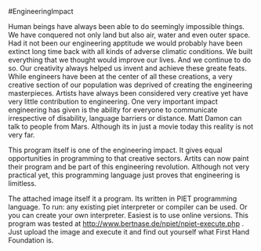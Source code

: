 #EngineeringImpact

Human beings have always been able to do seemingly impossible things. We have conquered not only land but also air, water and even outer space. Had it not been our engineering apptitude we would probably have been extinct long time back with all kinds of adverse climatic conditions. We built everything that we thought would improve our lives. And we continue to do so. Our creativity always helped us invent and achieve these greate feats. While engineers have been at the center of all these creations, a very creative section of our population was deprived of creating the engineering masterpieces. Artists have always been considered very creative yet have very little contribution to engineering.
One very important impact engineering has given is the ability for everyone to communicate irrespective of disability, language barriers or distance. Matt Damon can talk to people from Mars. Although its in just a movie today this reality is not very far. 

This program itself is one of the engineering impact. It gives equal opportunities in programming to that creative sectors.  Artits can now paint their program and be part of this engineering revolution. Although not very practical yet, this programming language just proves that engineering is limitless.

The attached image itself it a program. Its written in PIET programming language. 
To run: any existing piet interpreter or compiler can be used. Or you can create your own interpreter. Easiest is to use online versions. This program was tested at http://www.bertnase.de/npiet/npiet-execute.php . Just upload the image and execute it and find out yourself what First Hand Foundation is.




